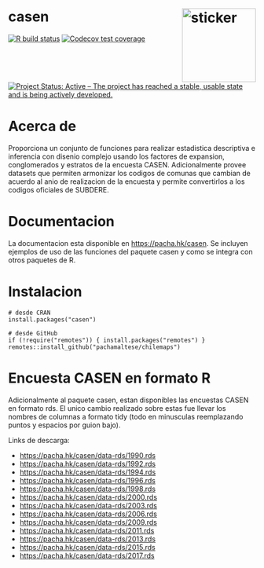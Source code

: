 # casen <img src="https://pachamaltese.github.io/casen/hexicon.svg" width=150 align="right" alt="sticker"/>

<!-- badges: start -->
[![R build status](https://github.com/pachamaltese/casen/workflows/R-CMD-check/badge.svg)](https://github.com/pachamaltese/casen/actions?workflow=R-CMD-check)
[![Codecov test coverage](https://codecov.io/gh/pachamaltese/casen/branch/master/graph/badge.svg)](https://codecov.io/gh/pachamaltese/casen?branch=master)
[![Project Status: Active – The project has reached a stable, usable state and is being actively developed.](https://www.repostatus.org/badges/latest/active.svg)](https://www.repostatus.org/#active)
<!-- badges: end -->

# Acerca de

Proporciona un conjunto de funciones para realizar estadistica descriptiva e inferencia
con disenio complejo usando los factores de expansion, conglomerados y estratos de la
encuesta CASEN. Adicionalmente provee datasets que permiten armonizar los codigos de comunas
que cambian de acuerdo al anio de realizacion de la encuesta y permite convertirlos a
los codigos oficiales de SUBDERE.

# Documentacion

La documentacion esta disponible en https://pacha.hk/casen. Se incluyen ejemplos
de uso de las funciones del paquete casen y como se integra con otros paquetes de R.

# Instalacion

```
# desde CRAN
install.packages("casen")

# desde GitHub
if (!require("remotes")) { install.packages("remotes") }
remotes::install_github("pachamaltese/chilemaps")
```

# Encuesta CASEN en formato R

Adicionalmente al paquete casen, estan disponibles las encuestas CASEN en formato
rds. El unico cambio realizado sobre estas fue llevar los nombres de columnas
a formato tidy (todo en minusculas reemplazando puntos y espacios por guion bajo).

Links de descarga:

* https://pacha.hk/casen/data-rds/1990.rds
* https://pacha.hk/casen/data-rds/1992.rds
* https://pacha.hk/casen/data-rds/1994.rds
* https://pacha.hk/casen/data-rds/1996.rds
* https://pacha.hk/casen/data-rds/1998.rds
* https://pacha.hk/casen/data-rds/2000.rds
* https://pacha.hk/casen/data-rds/2003.rds
* https://pacha.hk/casen/data-rds/2006.rds
* https://pacha.hk/casen/data-rds/2009.rds
* https://pacha.hk/casen/data-rds/2011.rds
* https://pacha.hk/casen/data-rds/2013.rds
* https://pacha.hk/casen/data-rds/2015.rds
* https://pacha.hk/casen/data-rds/2017.rds
